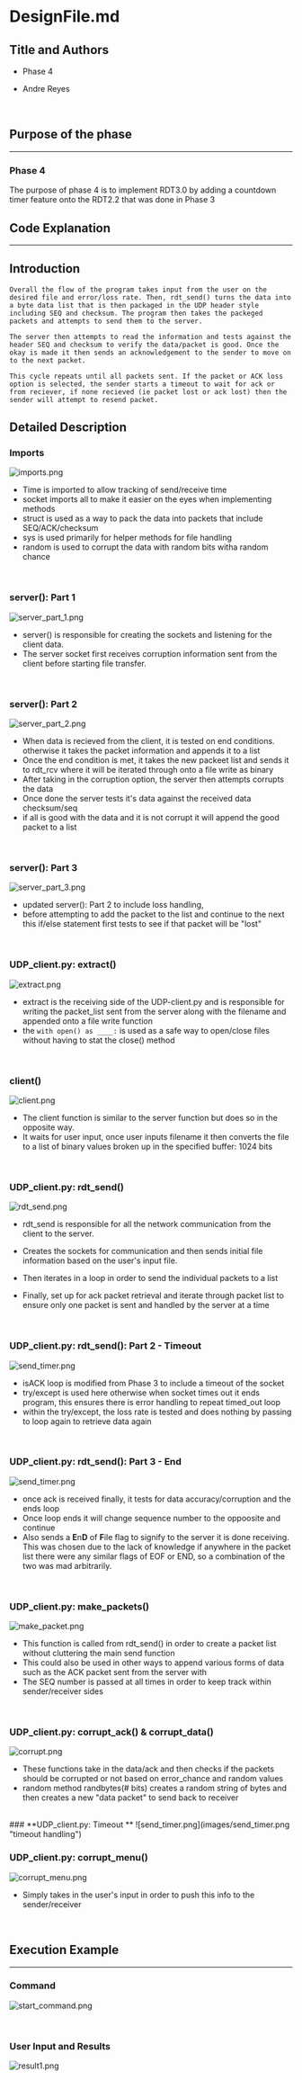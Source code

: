 # DesignFile.md

## Title and Authors

* Phase 4

* Andre Reyes

</br>


## Purpose of the phase
---------------------------------------------------------------------------

### **Phase 4**
The purpose of phase 4 is to implement RDT3.0 by adding a countdown timer feature onto the RDT2.2 that was done in Phase 3
</br>

## Code Explanation
-------------------------------------------------------------------------
## Introduction
    Overall the flow of the program takes input from the user on the desired file and error/loss rate. Then, rdt_send() turns the data into a byte data list that is then packaged in the UDP header style including SEQ and checksum. The program then takes the packeged packets and attempts to send them to the server.

    The server then attempts to read the information and tests against the header SEQ and checksum to verify the data/packet is good. Once the okay is made it then sends an acknowledgement to the sender to move on to the next packet.

    This cycle repeats until all packets sent. If the packet or ACK loss option is selected, the sender starts a timeout to wait for ack or from reciever, if none recieved (ie packet lost or ack lost) then the sender will attempt to resend packet.

## Detailed Description
### **Imports**
![imports.png](images/imports.png "Imported Libraries")

* Time is imported to allow tracking of send/receive time
* socket imports all to make it easier on the eyes when implementing methods
* struct is used as a way to pack the data into packets that include SEQ/ACK/checksum
* sys is used primarily for helper methods for file handling
* random is used to corrupt the data with random bits witha random chance

</br>

### **server(): Part 1**
![server_part_1.png](images/server_part_1.png "Server Function part 1")
* server() is responsible for creating the sockets and listening for the client data. 
* The server socket first receives corruption information sent from the client before starting file transfer.
</br>

### **server(): Part 2**

![server_part_2.png](images/server_part_2.png "Server Function part 2")
* When data is recieved from the client, it is tested on end conditions. otherwise it takes the packet information and appends it to a list
* Once the end condition is met, it takes the new packeet list and sends it to rdt_rcv where it will be iterated through onto a file write as binary
* After taking in the corruption option, the server then attempts corrupts the data
* Once done the server tests it's data against the received data checksum/seq
* if all is good with the data and it is not corrupt it will append the good packet to a list

</br>

### **server(): Part 3**
![server_part_3.png](images/server_part_3.png "Server Function part 3")
* updated server(): Part 2 to include loss handling,
* before attempting to add the packet to the list and continue to the next this if/else statement first tests to see if that packet will be "lost"
</br>

### **UDP_client.py: extract()**
![extract.png](images/extract.png "extract function")
* extract is the receiving side of the UDP-client.py and is responsible for writing the packet_list sent from the server along with the filename and appended onto a file write function
* the `with open() as ____:` is used as a safe way to open/close files without having to stat the close() method

</br>

### **client()**
![client.png](images/client.png "Client Function")
* The client function is similar to the server function but does so in the opposite way.
* It waits for user input, once user inputs filename
it then converts the file to a list of binary values broken up in the specified buffer: 1024 bits


</br>

### **UDP_client.py: rdt_send()**
![rdt_send.png](images/rdt_send.png "rdt send function")
* rdt_send is responsible for all the network communication from the client to the server.

* Creates the sockets for communication and then sends initial file information based on the user's input file.

* Then iterates in a loop in order to send the individual packets to a list
* Finally, set up for ack packet retrieval and iterate through packet list to ensure only one packet is sent and handled by the server at a time


</br>

### **UDP_client.py: rdt_send(): Part 2 - Timeout**
![send_timer.png](images/send_timer.png "rdt send function")
* isACK loop is modified from Phase 3 to include a timeout of the socket
* try/except is used here otherwise when socket times out it ends program, this ensures there is error handling to repeat timed_out loop
* within the try/except, the loss rate is tested and does nothing by passing to loop again to retrieve data again
</br>

### **UDP_client.py: rdt_send(): Part 3 - End**
![send_timer.png](images/rdt_send_2.png "rdt send function")
* once ack is received finally, it tests for data accuracy/corruption and the ends loop
* Once loop ends it will change sequence number to the oppoosite and continue 
* Also sends a <EDF> **E**n**D** of **F**ile flag to signify to the server it is done receiving. This was chosen due to the lack of knowledge if anywhere in the packet list there were any similar flags of EOF or END, so a combination of the two was mad arbitrarily.
</br>

### **UDP_client.py: make_packets()**
![make_packet.png](images/make_packet.png "Make packet function")
* This function is called from rdt_send() in order to create a packet list without cluttering the main send function
* This could also be used in other ways to append various forms of data such as the ACK packet sent from the server with
* The SEQ number is passed at all times in order to keep track within sender/receiver sides

</br>

### **UDP_client.py: corrupt_ack() & corrupt_data()**
![corrupt.png](images/corrupt.png "corrupt functions")
* These functions take in the data/ack and then checks if the packets should be corrupted or not based on error_chance and random values
* random method randbytes(# bits) creates a random string of bytes and then creates a new "data packet" to send back to receiver

</br>
### **UDP_client.py: Timeout **
![send_timer.png](images/send_timer.png "timeout handling")

</br>


### **UDP_client.py: corrupt_menu()**
![corrupt_menu.png](images/corrupt_menu.png "corrupt menu function")
* Simply takes in the user's input in order to push this info to the sender/receiver

</br>

## Execution Example
---------------------------------------------------------------------------
### **Command**
![start_command.png](images/commands.png "Run command")

</br>

### **User Input and Results**
![result1.png](images/results.png "Result after command")

</br>

